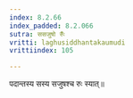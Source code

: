 ```yaml
---
index: 8.2.66
index_padded: 8.2.066
sutra: ससजुषो रुँः
vritti: laghusiddhantakaumudi
vrittiindex: 105

---
```

पदान्तस्य सस्य सजुषश्च रुः स्यात्॥